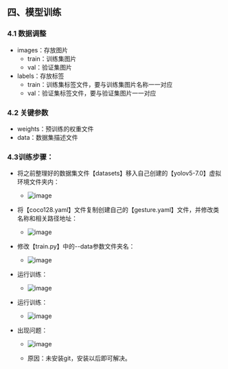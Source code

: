 ## 四、模型训练

### 4.1 数据调整

* images：存放图片
  * train：训练集图片
  * val：验证集图片
* labels：存放标签
  * train：训练集标签文件，要与训练集图片名称一一对应
  * val：验证集标签文件，要与验证集图片一一对应

### 4.2 关键参数

* weights：预训练的权重文件
* data：数据集描述文件

### 4.3训练步骤：

* 将之前整理好的数据集文件【datasets】移入自己创建的【yolov5-7.0】虚拟环境文件夹内：
  * ![image](https://github.com/CoderSuHang/TensorRT-Learning-Note/assets/104765251/65792785-0a7a-43df-897c-eb380a603aa6)

* 将【coco128.yaml】文件复制创建自己的【gesture.yaml】文件，并修改类名称和相关路径地址：
  * ![image](https://github.com/CoderSuHang/TensorRT-Learning-Note/assets/104765251/a70ab2c9-427e-47e6-bf16-4af5b3bf8710)

* 修改【train.py】中的--data参数文件夹名：
  * ![image](https://github.com/CoderSuHang/TensorRT-Learning-Note/assets/104765251/3fb4604d-79e0-4a79-bb04-8b7b9a0b81ff)

* 运行训练：
  * ![image](https://github.com/CoderSuHang/TensorRT-Learning-Note/assets/104765251/fe1288a0-b02b-4305-b042-7f45dfcbea41)



* 运行训练：
  * ![image](https://github.com/CoderSuHang/TensorRT-Learning-Note/assets/104765251/4cf40f5f-d5f5-4c81-bf5d-4f521f52751b)

* 出现问题：
  * ![image](https://github.com/CoderSuHang/TensorRT-Learning-Note/assets/104765251/0e315c4d-5189-49de-9597-c5634f266537)

  * 原因：未安装git，安装以后即可解决。

